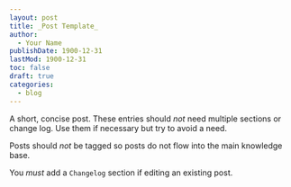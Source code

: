 ```yaml
---
layout: post
title: _Post Template_
author: 
  - Your Name
publishDate: 1900-12-31
lastMod: 1900-12-31
toc: false
draft: true
categories:
  - blog
---
```


A short, concise post. These entries should *not* need multiple sections or change log. Use them if necessary but try to avoid a need.

Posts should *not* be tagged so posts do not flow into the main knowledge base.

You *must* add a `Changelog` section if editing an existing post.